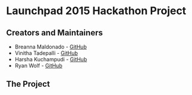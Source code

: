 Launchpad 2015 Hackathon Project
==================

<h2>Creators and Maintainers</h2>
<ul>
  <li>Breanna Maldonado - <a href="https://github.com/bremal">GitHub</a></li>
  <li>Vinitha Tadepalli - <a href="https://github.com/vinikins">GitHub</a></li>
  <li>Harsha Kuchampudi - <a href="https://github.com/hkuchampudi">GitHub</a></li>
  <li>Ryan Wolf - <a href="https://github.com/ryanwolf7">GitHub</a></li>
</ul>

<h2>The Project</h2>
